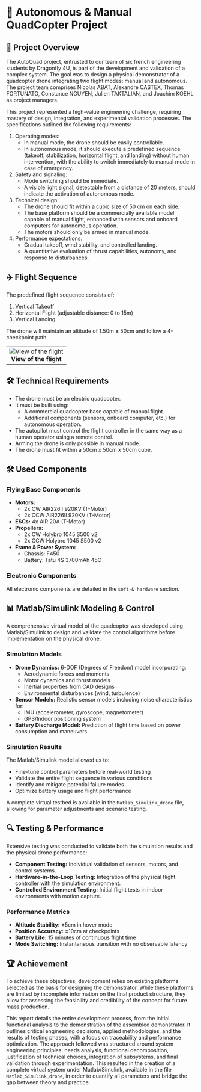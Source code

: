 <h1>🚁 Autonomous & Manual QuadCopter Project</h1>
    <h2>📌 Project Overview</h2>
    <p>The AutoQuad project, entrusted to our team of six french engineering students by Dragonfly 4U, is part of the development and validation of a complex system. The goal was to design a physical demonstrator of a quadcopter drone integrating two flight modes: manual and autonomous. The project team comprises Nicolas ABAT, Alexandre CASTEX, Thomas FORTUNATO, Constance NGUYEN, Julien TAKTALIAN, and Joachim KOEHL as project managers.</p>
    <p>This project represented a high-value engineering challenge, requiring mastery of design, integration, and experimental validation processes. The specifications outlined the following requirements:</p>
    <ol>
        <li>Operating modes:
            <ul>
                <li>In manual mode, the drone should be easily controllable.</li>
                <li>In autonomous mode, it should execute a predefined sequence (takeoff, stabilization, horizontal flight, and landing) without human intervention, with the ability to switch immediately to manual mode in case of emergency.</li>
            </ul>
        </li>
        <li>Safety and signaling:
            <ul>
                <li>Mode switching should be immediate.</li>
                <li>A visible light signal, detectable from a distance of 20 meters, should indicate the activation of autonomous mode.</li>
            </ul>
        </li>
        <li>Technical design:
            <ul>
                <li>The drone should fit within a cubic size of 50 cm on each side.</li>
                <li>The base platform should be a commercially available model capable of manual flight, enhanced with sensors and onboard computers for autonomous operation.</li>
                <li>The motors should only be armed in manual mode.</li>
            </ul>
        </li>
        <li>Performance expectations:
            <ul>
                <li>Gradual takeoff, wind stability, and controlled landing.</li>
                <li>A quantitative evaluation of thrust capabilities, autonomy, and response to disturbances.</li>
            </ul>
        </li>
    </ol>
    <h2>✈️ Flight Sequence</h2>
    <p>The predefined flight sequence consists of:</p>
    <ol>
        <li>Vertical Takeoff</li>
        <li>Horizontal Flight (adjustable distance: 0 to 15m)</li>
        <li>Vertical Landing</li>
    </ol>
    <p>The drone will maintain an altitude of 1.50m ± 50cm and follow a 4-checkpoint path.</p>
    <table style="border: none;">
      <tr>
        <td align="center" style="border: none;">
          <img src="https://drive.google.com/uc?export=view&id=1kNifYnU6BgreVVT3TI_HxH7QWpzfhgN6" alt="View of the flight"><br>
          <b>View of the flight</b>
        </td>
      </tr>
    </table>
    <h2>🛠️ Technical Requirements</h2>
    <ul>
        <li>The drone must be an electric quadcopter.</li>
        <li>It must be built using:
            <ul>
                <li>A commercial quadcopter base capable of manual flight.</li>
                <li>Additional components (sensors, onboard computer, etc.) for autonomous operation.</li>
            </ul>
        </li>
        <li>The autopilot must control the flight controller in the same way as a human operator using a remote control.</li>
        <li>Arming the drone is only possible in manual mode.</li>
        <li>The drone must fit within a 50cm x 50cm x 50cm cube.</li>
    </ul>
    <h2>🛠️ Used Components</h2>
    <h3>Flying Base Components</h3>
    <ul>
        <li><strong>Motors:</strong>
            <ul>
                <li>2x CW AIR226II 920KV (T-Motor)</li>
                <li>2x CCW AIR226II 920KV (T-Motor)</li>
            </ul>
        </li>
        <li><strong>ESCs:</strong> 4x AIR 20A (T-Motor)</li>
        <li><strong>Propellers:</strong>
            <ul>
                <li>2x CW Holybro 1045 S500 v2</li>
                <li>2x CCW Holybro 1045 S500 v2</li>
            </ul>
        </li>
        <li><strong>Frame & Power System:</strong>
            <ul>
                <li>Chassis: F450</li>
                <li>Battery: Tatu 4S 3700mAh 45C</li>
            </ul>
        </li>
    </ul> 
    <h3>Electronic Components</h3>
    <p>All electronic components are detailed in the <code>soft-& hardware</code> section.</p>
    <h2>📊 Matlab/Simulink Modeling & Control</h2>
    <p>A comprehensive virtual model of the quadcopter was developed using Matlab/Simulink to design and validate the control algorithms before implementation on the physical drone.</p>
    <h3>Simulation Models</h3>
    <ul>
        <li><strong>Drone Dynamics:</strong> 6-DOF (Degrees of Freedom) model incorporating:
            <ul>
                <li>Aerodynamic forces and moments</li>
                <li>Motor dynamics and thrust models</li>
                <li>Inertial properties from CAD designs</li>
                <li>Environmental disturbances (wind, turbulence)</li>
            </ul>
        </li>
        <li><strong>Sensor Models:</strong> Realistic sensor models including noise characteristics for:
            <ul>
                <li>IMU (accelerometer, gyroscope, magnetometer)</li>
                <li>GPS/Indoor positioning system</li>
            </ul>
        </li>
        <li><strong>Battery Discharge Model:</strong> Prediction of flight time based on power consumption and maneuvers.</li>
    </ul>
    <h3>Simulation Results</h3>
    <p>The Matlab/Simulink model allowed us to:</p>
    <ul>
        <li>Fine-tune control parameters before real-world testing</li>
        <li>Validate the entire flight sequence in various conditions</li>
        <li>Identify and mitigate potential failure modes</li>
        <li>Optimize battery usage and flight performance</li>
    </ul>
    <p>A complete virtual testbed is available in the <code>Matlab_Simulink_drone</code> file, allowing for parameter adjustments and scenario testing.</p>
    <h2>🔍 Testing & Performance</h2>
    <p>Extensive testing was conducted to validate both the simulation results and the physical drone performance:</p>
    <ul>
        <li><strong>Component Testing:</strong> Individual validation of sensors, motors, and control systems.</li>
        <li><strong>Hardware-in-the-Loop Testing:</strong> Integration of the physical flight controller with the simulation environment.</li>
        <li><strong>Controlled Environment Testing:</strong> Initial flight tests in indoor environments with motion capture.</li>
    </ul>
    <h3>Performance Metrics</h3>
    <ul>
        <li><strong>Altitude Stability:</strong> ±5cm in hover mode</li>
        <li><strong>Position Accuracy:</strong> ±10cm at checkpoints</li>
        <li><strong>Battery Life:</strong> 15 minutes of continuous flight time</li>
        <li><strong>Mode Switching:</strong> Instantaneous transition with no observable latency</li>
    </ul>
    <h2>🏆 Achievement</h2>
    <p>
        To achieve these objectives, development relies on existing platforms selected as the basis for designing the demonstrator. While these platforms are limited by incomplete information on the final product structure, they allow for assessing the feasibility and credibility of the concept for future mass production. 
    <p>
        This report details the entire development process, from the initial functional analysis to the demonstration of the assembled demonstrator. It outlines critical engineering decisions, applied methodologies, and the results of testing phases, with a focus on traceability and performance optimization. The approach followed was structured around system engineering principles: needs analysis, functional decomposition, justification of technical choices, integration of subsystems, and final validation through experimentation. This resulted in the creation of a complete virtual system under Matlab/Simulink, available in the file <code>Matlab_Simulink_drone</code>, in order to quantify all parameters and bridge the gap between theory and practice.</p>
